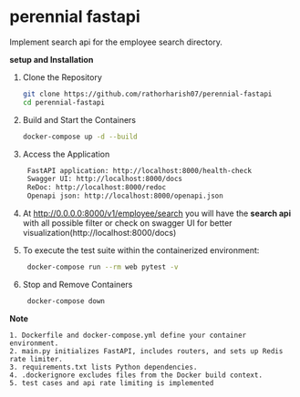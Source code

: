 
# perennial fastapi

Implement search api for the employee search directory.

**setup and Installation**
1. Clone the Repository
   ```bash
   git clone https://github.com/rathorharish07/perennial-fastapi
   cd perennial-fastapi

2. Build and Start the Containers
   ```bash
   docker-compose up -d --build
   
3. Access the Application
   ```bash
    FastAPI application: http://localhost:8000/health-check
    Swagger UI: http://localhost:8000/docs
    ReDoc: http://localhost:8000/redoc
    Openapi json: http://localhost:8000/openapi.json

4. At http://0.0.0.0:8000/v1/employee/search you will have the **search api** with all possible filter or check on swagger UI for better visualization(http://localhost:8000/docs)

5. To execute the test suite within the containerized environment:
   ```bash
    docker-compose run --rm web pytest -v

6. Stop and Remove Containers
   ```bash
    docker-compose down

**Note**

    1. Dockerfile and docker-compose.yml define your container environment.
    2. main.py initializes FastAPI, includes routers, and sets up Redis rate limiter.
    3. requirements.txt lists Python dependencies.
    4. .dockerignore excludes files from the Docker build context.
    5. test cases and api rate limiting is implemented
